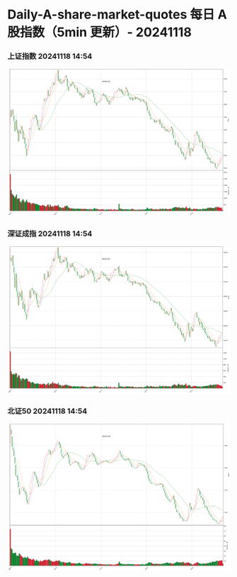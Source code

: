 
# Daily-A-share-market-quotes 每日 A 股指数（5min 更新）- 20241118

### 上证指数 20241118 14:54
![](./fig/2024/11/20241118-sh000001.png)

### 深证成指 20241118 14:54
![](./fig/2024/11/20241118-sz399001.png)

### 北证50 20241118 14:54
![](./fig/2024/11/20241118-bj899050.png)
